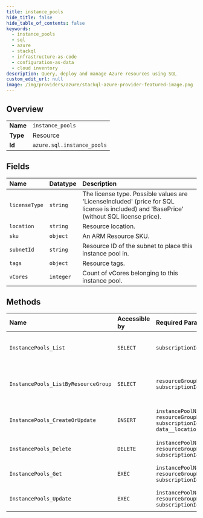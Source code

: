 ```yaml
---
title: instance_pools
hide_title: false
hide_table_of_contents: false
keywords:
  - instance_pools
  - sql
  - azure    
  - stackql
  - infrastructure-as-code
  - configuration-as-data
  - cloud inventory
description: Query, deploy and manage Azure resources using SQL
custom_edit_url: null
image: /img/providers/azure/stackql-azure-provider-featured-image.png
---
```

  
    

## Overview
<table><tbody>
<tr><td><b>Name</b></td><td><code>instance_pools</code></td></tr>
<tr><td><b>Type</b></td><td>Resource</td></tr>
<tr><td><b>Id</b></td><td><code>azure.sql.instance_pools</code></td></tr>
</tbody></table>

## Fields
| Name | Datatype | Description |
|:-----|:---------|:------------|
| `licenseType` | `string` | The license type. Possible values are 'LicenseIncluded' (price for SQL license is included) and 'BasePrice' (without SQL license price). |
| `location` | `string` | Resource location. |
| `sku` | `object` | An ARM Resource SKU. |
| `subnetId` | `string` | Resource ID of the subnet to place this instance pool in. |
| `tags` | `object` | Resource tags. |
| `vCores` | `integer` | Count of vCores belonging to this instance pool. |
## Methods
| Name | Accessible by | Required Params | Description |
|:-----|:--------------|:----------------|:------------|
| `InstancePools_List` | `SELECT` | `subscriptionId` | Gets a list of all instance pools in the subscription. |
| `InstancePools_ListByResourceGroup` | `SELECT` | `resourceGroupName, subscriptionId` | Gets a list of instance pools in the resource group |
| `InstancePools_CreateOrUpdate` | `INSERT` | `instancePoolName, resourceGroupName, subscriptionId, data__location` | Creates or updates an instance pool. |
| `InstancePools_Delete` | `DELETE` | `instancePoolName, resourceGroupName, subscriptionId` | Deletes an instance pool |
| `InstancePools_Get` | `EXEC` | `instancePoolName, resourceGroupName, subscriptionId` | Gets an instance pool. |
| `InstancePools_Update` | `EXEC` | `instancePoolName, resourceGroupName, subscriptionId` | Updates an instance pool. |
